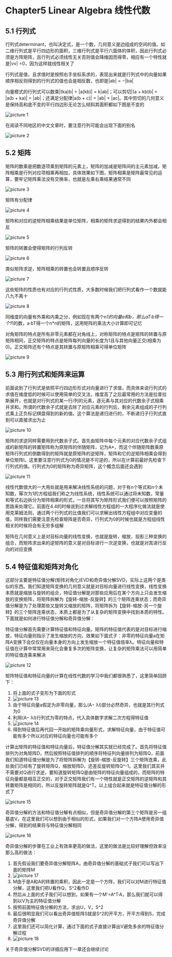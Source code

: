 # Chapter5 Linear Algebra 线性代数

## 5.1 行列式

行列式determinant，也叫决定式，是一个数，几何意义是边组成的空间的值。如二维行列式是平行四边形的面积，三维行列式是平行六面体的体积，因此行列式必须是方阵矩阵，且行列式必须线性无关否则值会降维因而得零，相应有一个特性就是|vv| =0，因为这样就线性相关了

行列式是值，且求值时是按照右手坐标系求的，表现出来就是行列式中的向量如果顺序相反则得到的行列式的值也会是相反数，也即是|ab| = −|ba|

向量模式的行列式可以数乘|(ka)b| = |a(kb)| = k|ab|；可以剪切|(a + kb)b| = |a(b + ka)| = |ab|；还满足分配律|a(b + c)| = |ab| + |ac|。其中剪切的几何意义是保持高和底不变的平行四边形无论怎么倾斜其面积都如下图是不变的

![picture 1](Media/f5297a1dcdfe9fe24adcbf580e17ea7ccff23018505004c1b0efba5f3dcbecd7.png)  

在阅读不同地区的中文文章时，要注意行列可能会出现下面的别名

![picture 2](Media/7c9c30272fe780f5965620e2340b674b8a305948169acc896954f75a61affb96.png)  

## 5.2 矩阵

矩阵的数乘是把数逐项乘到矩阵的元素上，矩阵的加减是矩阵间的主元素加减，矩阵相乘是行列对应项相乘再相加，具体效果如下图，矩阵相乘是矩阵最常见的运算，要牢记矩阵乘法没有交换率，也就是左乘右乘结果通常不同

![picture 3](Media/5615732d7ce8bdc8bc6775ea3928087bca203243ea738cc922656a26c98edeb3.png)  

矩阵有分配律

![picture 4](Media/f3e9eda141a782b5c8707a1434fe11af2b3a4fe4f43b50c38cc17dac34f7bb13.png)  

矩阵和对应的逆矩阵相乘结果是单位矩阵，相乘的矩阵求逆得到的结果内外都会相反

![picture 5](Media/a71fe426739d37411ed22be529ecdc9500be4b9a3b8b33864aca0fe3075bd0eb.png)  

矩阵的转置会使得矩阵的行列反转

![picture 6](Media/2aed071b886a408dbe593b19ca7467d8c0c6791328fdedec9d28a8bafd00c114.png)  

类似矩阵求逆，矩阵相乘的转置也会转置且顺序反转

![picture 7](Media/fb5cf1782f4bfecae89f6ae6be84c527a709232d427299b2f57ecb0142c5301e.png)  

这些矩阵的性质也有对应的行列式性质，大多数时候我们把行列式看作一个数就能八九不离十

![picture 8](Media/a0363f204aa57bc9da299516285631eef181d11ed527b21a3a200f6718b10037.png)  

同维度的向量有外乘和内乘之分，例如现在有两个n*1的向量a和b，那么aT·b得一个1*1的数，a·bT得一个n*n的矩阵，这用矩阵的乘法大小计算即可记忆

对角矩阵的特点是所有非零元素都在对角线上，对称矩阵的特点是矩阵的转置与原矩阵相同，正交矩阵的特点是矩阵每列向量的长度为1且与其他向量正交(相乘为0)。正交矩阵还有个特点是其转置与原矩阵相乘可得单位矩阵

![picture 9](Media/eacaa8da9c80bf9a9c68e243a597c7e92d2410d0be9c94a0d9a6e7aa9fbed6b7.png)  

## 5.3 用行列式和矩阵来运算

前面说到了行列式是依照平行四边形形式对向量进行了求值，而具体来说行列式的求值在维度低的时候可以使用简单的交叉法，维度高了之后最常用的方法是拉普拉斯展开，也就是对行列式的某一行/列的元素，逐元素与其对应的代数余子式相乘并求和。所谓的代数余子式就是去除了对应元素的行列后，剩余元素组成的子行列式乘上正负标记棋盘得到的新的值。这个算法是递归进行的，不断递归子行列式直到可以直接求出为止

![picture 10](Media/6ea925aa5422388aac1edb88655fb1e70b7061e4a4d23c127c2ebde5d5a2f54c.png)  

矩阵的求逆同样需要用到代数余子式。首先由矩阵中每个元素的对应代数余子式组成的新矩阵的转置矩阵称为原矩阵的伴随矩阵，记为A*，而这个伴随矩阵数乘原矩阵行列式的倒数得到的矩阵就是原矩阵的逆矩阵，矩阵和它的逆矩阵相乘会得到单位矩阵I。这里要注意行列式为0的情况是不可逆的，所以在计算前最好先检查下行列式的值。行列式为0的矩阵称为奇异矩阵，这个概念后面还会遇到

![picture 11](Media/4714e48df660e454a5b5d9b807b0d369eb811c5964407b1024848dcfdf028f56.png)  

线性代数很大的一大用处就是用来解决线性系统的问题，对于有n个等式和n个未知数，幂次为1的方程组我们称之为线性系统，线性系统可以通过将未知数，常量和等式右边拆分为矩阵相乘的形式，一旦将其写为矩阵形式我们便可以按照矩阵的思路来处理它。前面在4.4的时候说到过求解线性方程组的一大程序化做法就是使用克莱姆法则，通过两个行列式的比值我们可以求解出线性方程组中对应变量的值，同样我们需要注意先检查矩阵是否奇异，行列式为0的时候也就是方程组线性相关的时候将会有无穷多组解

矩阵在几何意义上是对目标向量的线性变换，也就是旋转，缩放，投影三种变换的组合，而矩阵求出来的逆矩阵的意义是对目标进行一次逆变换，也就是对其进行反向的对应变换

## 5.4 特征值和矩阵对角化

这部分主要是特征值分解(矩阵对角化)EVD和奇异值分解SVD，实际上这两个是类似的东西。我们知道矩阵变换的几何意义就是对目标向量进行线性变换，线性变换本质就是缩放与旋转的组合，特征值分解是对那些应用后在某个方向上只会发生缩放的变换矩阵，将矩阵拆解为【旋转-缩放-反旋转】的三个矩阵连乘状态；而奇异值分解是为了处理那些又旋转又缩放的矩阵，将矩阵拆为【旋转-缩放-另一个旋转】的三个矩阵连乘状态，本质上都是为了从复杂的矩阵变换中找到本质的特性。下面就是如何进行特征值分解和奇异值分解：

特征值分解首先需要计算特征值和特征向量。矩阵的特征值代表的是对目标进行缩放，特征向量则指示了发生缩放的方向，效果如下面式子：非零的特征向量a在矩阵A变换下会仅仅在向量本身的方向上发生缩放一个特征值倍率λ。特征向量和特征值在计算中常常用来简化会重复多次的矩阵变换，让复杂的矩阵乘法可以用简单的特征值连乘来解决

![picture 12](Media/72dd812454d309c3e3d2df4c0e59cfdebd32f4b87a85170aec7ea4b71e74e10a.png)  

矩阵特征值和特征向量的计算在线性代数的学习中我们都很熟悉了，这里简单回顾下：

1. 将上面的式子变形为下面的形式
2. ![picture 13](Media/947e103ee47d8216a16b14af8c8903135c3580228ca452ff7cbdcc3c22f11508.png)  
2. 由于特征向量a假定为非零向量，那么(A− λI)部分必然奇异，也就是其行列式为0
3. 利用(A− λI)行列式为零的特点，代入具体数字求解二次方程得特征值
4. ![picture 14](Media/18b53b5c6dd45e9aaf30251d5b23f2a1cfa2239b9146370722445bb22b3f4698.png)  
4. 得到特征值后再代回一开始的矩阵乘向量形式，求解特征向量，由于特征值可能有多个所以对应的特征向量也可能有多个

计算出矩阵的特征值和特征向量后，特征值分解其实就已经完成了。首先将特征值排列为对角矩阵D，然后按照特征值排列的顺序将特征列向量排列为矩阵Q，前面我们知道特征值分解是为了将矩阵拆解为【旋转-缩放-反旋转】三个矩阵连乘，此处我们已经有了旋转矩阵Q，缩放矩阵D，还差反旋转矩阵Q^-1。这里我们其实并不需要对Q进行求逆，要知道旋转矩阵Q是由矩阵的特征向量组成的，而矩阵的特征向量都是相互正交的，对于正交矩阵我们有一个特性就是正交矩阵的逆矩阵和其转置矩阵是相同的，所以反旋转矩阵就是Q^T。以上组合起来就是特征值分解的形式了

![picture 15](Media/f89d894c33db1c904ad462be26b9a6d2f9306743fd50b9bf0bd87d62cd47da9b.png)  

奇异值分解的方法和特征值分解有点相似，但是奇异值分解的第三个矩阵是另一组基底V。在这里我们可以想到由于相似的形式，如果我们对一个方阵A使用奇异值分解，得到的结果将与特征值分解相同

![picture 16](Media/26833ebcf6ec23538da0b42c5bdb8ea7b0527b04e3bdf74e48b45471b4fed2ea.png)  

奇异值分解的步骤在工业上有效率更高的做法，这里的做法是比较好理解但效率没那么高的做法：
1. 首先假设我们要奇异值分解矩阵A，由奇异值分解的基础式子我们可以写出下面的矩阵M
2. ![picture 17](Media/5662d9e24f7a8f81c8c86adf1627928d6dc2777d75bd2e1e5d2a9389aaa48f3a.png)  
2. M由于是A和A的转置的乘积，因此一定是一个方阵，我们可以对M进行特征值分解，这里我们把U看作Q，S^2看作D
3. 然后从上面的式子我们可以想到，如果有一个M'=A^T·A，那么我们就可以得到以V为主的特征值分解
4. 按照前面特征值分解的方法，求出U，V，S^2
5. 最后很明显我们可以看出奇异值矩阵S就是S^2的开平方，开平方得到S，完成奇异值分解
6. 这里我们还可以简化计算，通过下面的式子直接计算出V避免多余的特征值分解过程
7. ![picture 18](Media/93ea6f8e014bb0dac2fbd75e6135c6dc0829084615a8632e2ff6993eefca9631.png)  

关于奇异值分解SVD的详细应用下一章还会继续讨论
